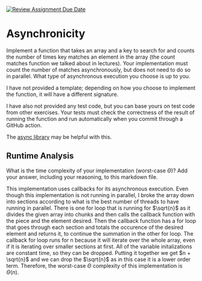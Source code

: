 [![Review Assignment Due Date](https://classroom.github.com/assets/deadline-readme-button-24ddc0f5d75046c5622901739e7c5dd533143b0c8e959d652212380cedb1ea36.svg)](https://classroom.github.com/a/26dp6wek)
# Asynchronicity

Implement a function that takes an array and a key to search for and counts the
number of times key matches an element in the array (the count matches function
we talked about in lectures). Your implementation must count the number of
matches asynchronously, but does not need to do so in parallel. What type of
asynchronous execution you choose is up to you.

I have not provided a template; depending on how you choose to implement the
function, it will have a different signature.

I have also not provided any test code, but you can base yours on test code from
other exercises. Your tests must check the correctness of the result of running
the function and run automatically when you commit through a GitHub action.

The [async library](https://caolan.github.io/async/v3/) may be helpful with
this.

## Runtime Analysis

What is the time complexity of your implementation (worst-case $\Theta$)? Add
your answer, including your reasoning, to this markdown file.

This implementation uses callbacks for its asynchronous execution. Even though 
this implementation is not running in parallel, I broke the array down into sections
according to what is the best number of threads to have running in parallel. There is one
for loop that is running for $\sqrt{n}$ as it divides the given array into chunks and then
calls the callback function with the piece and the element desired. Then the callback function
has a for loop that goes through each section and totals the occurence of the desired element
and returns it, to continue the summation in the other for loop. The callback for loop runs 
for n because it will iterate over the whole array, even if it is iterating over smaller sections
at first. All of the variable initalizations are constant time, so they can be dropped. Putting
it together we get $n + \sqrt{n}$ and we can drop the $\sqrt{n}$ as in this case it is a lower
order term. Therefore, the worst-case $\Theta$ complexity of this implementation is $\Theta(n)$.

